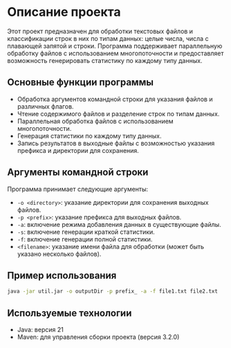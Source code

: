 # Описание проекта

Этот проект предназначен для обработки текстовых файлов и классификации строк в них по типам данных: целые числа, числа с плавающей запятой и строки. Программа поддерживает параллельную обработку файлов с использованием многопоточности и предоставляет возможность генерировать статистику по каждому типу данных.

## Основные функции программы

- Обработка аргументов командной строки для указания файлов и различных флагов.
- Чтение содержимого файлов и разделение строк по типам данных.
- Параллельная обработка файлов с использованием многопоточности.
- Генерация статистики по каждому типу данных.
- Запись результатов в выходные файлы с возможностью указания префикса и директории для сохранения.

## Аргументы командной строки

Программа принимает следующие аргументы:

- `-o <directory>`: указание директории для сохранения выходных файлов.
- `-p <prefix>`: указание префикса для выходных файлов.
- `-a`: включение режима добавления данных в существующие файлы.
- `-s`: включение генерации краткой статистики.
- `-f`: включение генерации полной статистики.
- `<filename>`: указание имени файла для обработки (может быть указано несколько файлов).

## Пример использования

```bash
java -jar util.jar -o outputDir -p prefix_ -a -f file1.txt file2.txt
```

## Используемые технологии
- Java: версия 21
- Maven: для управления сборки проекта (версия 3.2.0)

